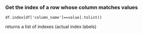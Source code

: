 ### Get the index of a row whose column matches values
```
df.index[df['column_name']==value].tolist()
```
returns a list of indexes (actual index labels)
